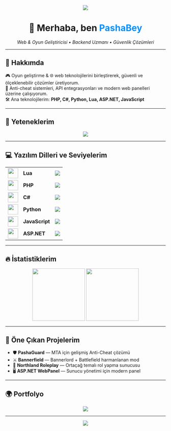 <!-- Üstte gradient banner -->
<p align="center">
  <img src="https://capsule-render.vercel.app/api?type=waving&color=0090ff&height=180&section=header&text=www.pashabey.dev&fontSize=50&fontAlignY=35&fontColor=ffffff&animation=twinkling" />
</p>

<h1 align="center">👋 Merhaba, ben <span style="color:#0090ff">PashaBey</span></h1>

<p align="center">
  <em>Web & Oyun Geliştiricisi • Backend Uzmanı • Güvenlik Çözümleri</em>
</p>

---

## 🚀 Hakkımda
🎮 Oyun geliştirme & 🌐 web teknolojilerini birleştirerek, güvenli ve ölçeklenebilir çözümler üretiyorum.  
🔐 Anti-cheat sistemleri, API entegrasyonları ve modern web panelleri üzerine çalışıyorum.  
🛠️ Ana teknolojilerim: **PHP, C#, Python, Lua, ASP.NET, JavaScript**

---

## 🧩 Yeteneklerim

<p align="center">
  <img src="https://skillicons.dev/icons?i=php,cs,python,lua,js,dotnet,mysql,html,css,git" />
</p>

---

## 💻 Yazılım Dilleri ve Seviyelerim

<table>
  <tr>
    <td><img src="https://skillicons.dev/icons?i=lua" width="32"/></td>
    <td><b>Lua</b></td>
    <td>
      <img src="https://progress-bar.dev/95/?scale=100&title=&width=300&color=0090ff&suffix=%" />
    </td>
  </tr>
  <tr>
    <td><img src="https://skillicons.dev/icons?i=php" width="32"/></td>
    <td><b>PHP</b></td>
    <td>
      <img src="https://progress-bar.dev/80/?scale=100&title=&width=300&color=0090ff&suffix=%" />
    </td>
  </tr>
  <tr>
    <td><img src="https://skillicons.dev/icons?i=cs" width="32"/></td>
    <td><b>C#</b></td>
    <td>
      <img src="https://progress-bar.dev/65/?scale=100&title=&width=300&color=0090ff&suffix=%" />
    </td>
  </tr>
  <tr>
    <td><img src="https://skillicons.dev/icons?i=python" width="32"/></td>
    <td><b>Python</b></td>
    <td>
      <img src="https://progress-bar.dev/60/?scale=100&title=&width=300&color=0090ff&suffix=%" />
    </td>
  </tr>
  <tr>
    <td><img src="https://skillicons.dev/icons?i=js" width="32"/></td>
    <td><b>JavaScript</b></td>
    <td>
      <img src="https://progress-bar.dev/55/?scale=100&title=&width=300&color=0090ff&suffix=%" />
    </td>
  </tr>
  <tr>
    <td><img src="https://skillicons.dev/icons?i=dotnet" width="32"/></td>
    <td><b>ASP.NET</b></td>
    <td>
      <img src="https://progress-bar.dev/40/?scale=100&title=&width=300&color=0090ff&suffix=%" />
    </td>
  </tr>
</table>


---

## 🔥 İstatistiklerim

<p align="center">
  <img src="https://github-readme-stats.vercel.app/api?username=Pashanizm&show_icons=true&theme=tokyonight&hide_border=true&bg_color=0d1117&title_color=0090ff&icon_color=33aaff" height="165" />
  <img src="https://github-readme-streak-stats.herokuapp.com/?user=Pashanizm&theme=tokyonight&hide_border=true&background=0d1117&stroke=33aaff&ring=0090ff&fire=33aaff" height="165" />
</p>

---

## 📂 Öne Çıkan Projelerim
- 🛡️ **PashaGuard** — MTA için gelişmiş Anti-Cheat çözümü  
- ⚔️ **Bannerfield** — Bannerlord + Battlefield harmanlanan mod  
- 🏰 **Northland Roleplay** — Ortaçağ temalı rol yapma sunucusu  
- 🖥️ **ASP.NET WebPanel** — Sunucu yönetimi için modern panel  

---

## 🌍 Portfolyo
<p align="center">
  <a href="https://www.pashabey.dev">
    <img src="https://img.shields.io/badge/🌐 Ziyaret%20Et-Portfolyo-0090ff?style=for-the-badge&logo=firefox&logoColor=white" />
  </a>
</p>

---

<!-- Alt dalgalı efekt -->
<p align="center">
  <img src="https://capsule-render.vercel.app/api?type=waving&color=0090ff&height=100&section=footer" />
</p>
